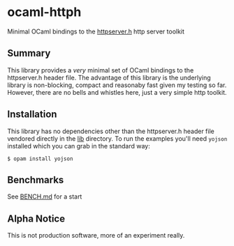 # ocaml-httph
Minimal OCaml bindings to the [httpserver.h](https://github.com/jeremycw/httpserver.h) http server toolkit

## Summary
This library provides a _very_ minimal set of OCaml bindings to the httpserver.h header file. 
The advantage of this library is the underlying library is non-blocking, compact and reasonaby fast given my testing so far.
However, there are no bells and whistles here, just a very simple http toolkit.

## Installation
This library has no dependencies other than the httpserver.h header file vendored directly in the [lib](/lib) directory.
To run the examples you'll need `yojson` installed which you can grab in the standard way:
```
$ opam install yojson
```

## Benchmarks
See [BENCH.md](BENCH.md) for a start

## Alpha Notice
This is not production software, more of an experiment really.
